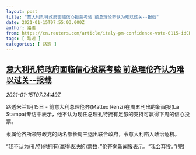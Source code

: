 ```yaml
---
layout: post
title: "意大利孔特政府面临信心投票考验 前总理伦齐认为难以过关--报载"
date: 2021-01-15T07:55:03.000Z
author: 路透
from: https://cn.reuters.com/article/italy-pm-confidence-vote-0115-idCNKBS29K0ON
tags: [ 路透 ]
categories: [ 路透 ]
---
```

<!--1610697303000-->
[意大利孔特政府面临信心投票考验 前总理伦齐认为难以过关--报载](https://cn.reuters.com/article/italy-pm-confidence-vote-0115-idCNKBS29K0ON)
------

<div>
<div><i>2021-01-15T07:24:49Z</i></div><p>路透米兰1月15日 - 前意大利总理伦齐(Matteo Renzi)在周五刊出的新闻报(La Stampa)专访中表示，他不认为现任总理孔特拥有足够的支持可赢得下周的信心投票。</p><p>隶属伦齐所领导政党的两名部长周三退出联合政府，令意大利陷入政治危机。</p><p>“我不认为(孔特)他拥有(赢得表决的)票数，”伦齐向新闻报表示。“我会弃投。”(完)</p>
</div>
